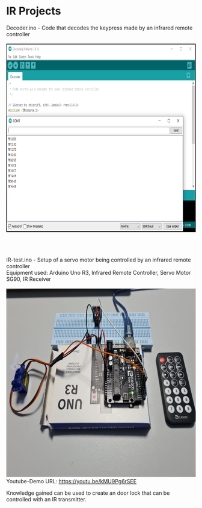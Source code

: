# IR Projects

Decoder.ino - Code that decodes the keypress made by an infrared remote controller <br/> <br/>
<img src="https://github.com/LawZHRobin/Projects/raw/master/Arduino/Images/Decode.PNG" width="750" height="500"><br/>

<br/>
<br/>

IR-test.ino - Setup of a servo motor being controlled by an infrared remote controller <br/>
Equipment used: Arduino Uno R3, Infrared Remote Controller, Servo Motor SG90, IR Receiver <br/> <br/>
<img src="https://github.com/LawZHRobin/Projects/raw/master/Arduino/Images/IR-setup.jpg" width="750" height="500"> <br/>
Youtube-Demo URL: https://youtu.be/kMU9Pg6rSEE <br/>

Knowledge gained can be used to create an door lock that can be controlled with an IR transmitter.
